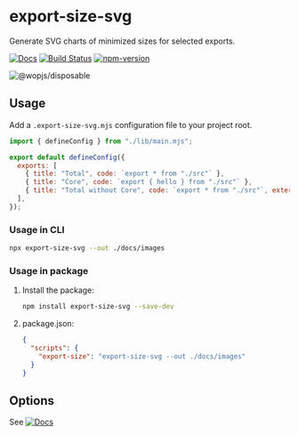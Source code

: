 # export-size-svg

Generate SVG charts of minimized sizes for selected exports.

[![Docs](https://img.shields.io/badge/Docs-read-%23fdf9f5)](https://crimx.github.io/export-size-svg/)
[![Build Status](https://github.com/crimx/export-size-svg/actions/workflows/build.yml/badge.svg)](https://github.com/crimx/export-size-svg/actions/workflows/build.yml)
[![npm-version](https://img.shields.io/npm/v/export-size-svg.svg)](https://www.npmjs.com/package/export-size-svg)

![@wopjs/disposable](https://crimx.github.io/export-size-svg/images/export-size.svg)

## Usage

Add a `.export-size-svg.mjs` configuration file to your project root.

```javascript
import { defineConfig } from "./lib/main.mjs";

export default defineConfig({
  exports: [
    { title: "Total", code: `export * from "./src"` },
    { title: "Core", code: `export { hello } from "./src"` },
    { title: "Total without Core", code: `export * from "./src"`, externals: ["./core"] },
  ],
});
```

### Usage in CLI

```bash
npx export-size-svg --out ./docs/images
```

### Usage in package

1. Install the package:
   ```bash
   npm install export-size-svg --save-dev
   ```
2. package.json:
   ```json
   {
     "scripts": {
       "export-size": "export-size-svg --out ./docs/images"
     }
   }
   ```

## Options

See [![Docs](https://img.shields.io/badge/Docs-read-%23fdf9f5)](https://crimx.github.io/export-size-svg/)
